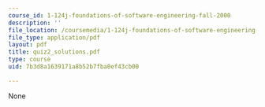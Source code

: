 ```yaml
---
course_id: 1-124j-foundations-of-software-engineering-fall-2000
description: ''
file_location: /coursemedia/1-124j-foundations-of-software-engineering-fall-2000/7b3d8a1639171a8b52b7fba0ef43cb00_quiz2_solutions.pdf
file_type: application/pdf
layout: pdf
title: quiz2_solutions.pdf
type: course
uid: 7b3d8a1639171a8b52b7fba0ef43cb00

---
```

None